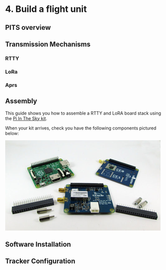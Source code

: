 # 4. Build a flight unit

## PITS overview

## Transmission Mechanisms
### RTTY
### LoRa
### Aprs

## Assembly

This guide shows you how to assemble a RTTY and LoRA board stack using the [Pi In The Sky kit](https://store.uputronics.com/index.php?route=product/product&path=62&product_id=52).

When your kit arrives, check you have the following components pictured below: 

![Pi In The Sky Kit](4/stack1.jpg)



## Software Installation

## Tracker Configuration

